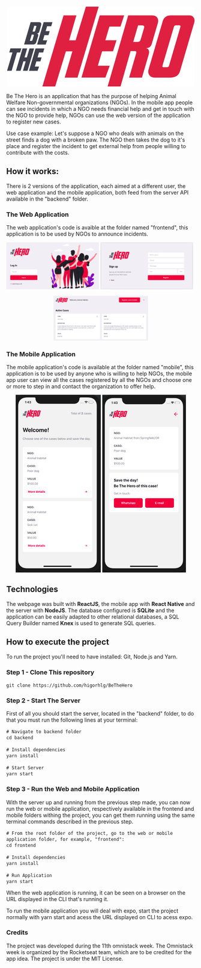 <p align = "center">
  <img src="https://github.com/higorhlg/Be-The-Hero/blob/master/frontend/src/assets/logo.svg" />
</p>
                                                                                             

<p> Be The Hero is an application that has the purpose of helping Animal Welfare Non-governmental organizations (NGOs). In the mobile app people can see incidents in which a NGO needs financial help and get in touch with the NGO to provide help, NGOs can use the web version of the application to register new cases. </p>

<p> Use case example:
Let's suppose a NGO who deals with animals on the street finds a dog with a broken paw. The NGO then takes the dog to it's place and register the incident to get external help from people willing to contribute with the costs.</p>

<h2> How it works: </h2>
There is 2 versions of the application, each aimed at a different user, the web application and the mobile application, both feed from the server API available in the "backend" folder. 

<h3> The Web Application </h3>

The web application's code is avaible at the folder named "frontend", this application is to be used by NGOs to announce incidents. 

<p>
<img width="49%" src="https://github.com/higorhlg/Be-The-Hero/blob/master/Screenshots/web-1.png"/>
<img width="49%" src="https://github.com/higorhlg/Be-The-Hero/blob/master/Screenshots/web-2.png"/>
</p>

<p align="center">
  <img width="50%" src="https://github.com/higorhlg/Be-The-Hero/blob/master/Screenshots/web-3.png"/>
</p>

<h3> The Mobile Application </h3>

The mobile application's code is available at the folder named "mobile", this application is to be used by anyone who is willing to help NGOs, the mobile app user can view all the cases registered by all the NGOs and choose one or more to step in and contact the organization to offer help.

<p align="center">
  <img width="45%"  src="https://github.com/higorhlg/Be-The-Hero/blob/master/Screenshots/mobile-1.png"/>
  <img width="44.25%" src="https://github.com/higorhlg/Be-The-Hero/blob/master/Screenshots/mobile-2.png"/>
</p>


<h2> Technologies </h2>

The webpage was built with <b>ReactJS</b>, the mobile app with <b>React Native</b> and the server with <b>NodeJS</b>. The database configured is <b>SQLite</b> and the application can be easily adapted to other relational databases, a SQL Query Builder named <b>Knex</b> is used to generate SQL queries.

<h2> How to execute the project </h2>

To run the project you'll need to have installed: Git, Node.js and Yarn. 

<h3> Step 1 - Clone This repository </h3> 

```
git clone https://github.com/higorhlg/BeTheHero
```

<h3> Step 2 - Start The Server </h3>

First of all you should start the server, located in the "backend" folder, to do that you must run the following lines at your terminal:

```
# Navigate to backend folder
cd backend

# Install dependencies
yarn install

# Start Server
yarn start
```

<h3> Step 3 - Run the Web and Mobile Application </h3>

With the server up and running from the previous step made, you can now run the web or mobile application, respectively available in the frontend and mobile folders withing the project, you can get them running using the same terminal commands described in the previous step.

```
# From the root folder of the project, go to the web or mobile application folder, for example, "frontend":
cd frontend

# Install dependencies
yarn install

# Run Application
yarn start
```

When the web application is running, it can be seen on a browser on the URL displayed in the CLI that's running it. 

To run the mobile application you will deal with expo, start the project normally with yarn start and acess the URL displayed on CLI to acess expo.

<h3> Credits </h3>
The project was developed during the 11th omnistack week. The Omnistack week is organized by the Rocketseat team, which are to be credited for the app idea. The project is under the MIT License.

<!--

# Entities:
- NGO
- INCIDENT

# FEATURES:
- NGO LOGIN
- NGO LOGOUT
- REGISTER NEW INCIDENTS
- DELETE INCIDENT
- LIST NGO INCIDENTS
- LIST ALL INCIDENTS
- CONTACT NGO (EMAIL/WHATSAPP)

-->
